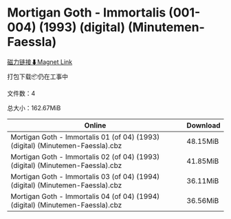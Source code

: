 # Mortigan Goth - Immortalis (001-004) (1993) (digital) (Minutemen-Faessla)

[磁力链接⬇Magnet Link](magnet:?xt=urn:btih:1ac13755a2a798013ee34ff7bdedba3d0eba6550&dn=Mortigan%20Goth%20-%20Immortalis%20%28001-004%29%20%281993%29%20%28digital%29%20%28Minutemen-Faessla%29)

打包下载📦仍在工事中

文件数：4

总大小：162.67MiB

Online | Download
--- | ---
Mortigan Goth - Immortalis 01 (of 04) (1993) (digital) (Minutemen-Faessla).cbz | 48.15MiB
Mortigan Goth - Immortalis 02 (of 04) (1993) (digital) (Minutemen-Faessla).cbz | 41.85MiB
Mortigan Goth - Immortalis 03 (of 04) (1994) (digital) (Minutemen-Faessla).cbz | 36.11MiB
Mortigan Goth - Immortalis 04 (of 04) (1994) (digital) (Minutemen-Faessla).cbz | 36.56MiB